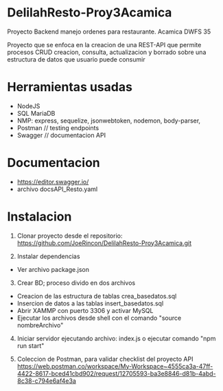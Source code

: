 # DelilahResto-Proy3Acamica
Proyecto Backend manejo ordenes para restaurante. Acamica DWFS 35

Proyecto que se enfoca en la creacion de una REST-API que permite procesos CRUD creacion, consulta, actualizacion y borrado 
sobre una estructura de datos que usuario puede consumir

<h1>Herramientas usadas</h1>

* NodeJS
* SQL MariaDB
* NMP: express, sequelize, jsonwebtoken, nodemon, body-parser, 
* Postman // testing endpoints
* Swagger // documentacion API

<h1>Documentacion</h1>

* https://editor.swagger.io/
* archivo docsAPI_Resto.yaml

<h1>Instalacion</h1>

1. Clonar proyecto desde el repositorio: https://github.com/JoeRincon/DelilahResto-Proy3Acamica.git

2. Instalar dependencias
  * Ver archivo package.json
  
3. Crear BD; proceso divido en dos archivos
  * Creacion de las estructura de tablas crea_basedatos.sql
  * Insercion de datos a las tablas insert_basedatos.sql
  * Abrir XAMMP con puerto 3306 y activar MySQL
  * Ejecutar los archivos desde shell con el comando "source nombreArchivo"
  
4. Iniciar servidor ejecutando archivo: index.js o ejecutar comando "npm run start"

5. Coleccion de Postman, para validar checklist del proyecto API
https://web.postman.co/workspace/My-Workspace~4555ca3a-47ff-4422-8617-bced41cbd902/request/12705593-ba3e8846-d81b-4abd-8c38-c794e6af4e3a